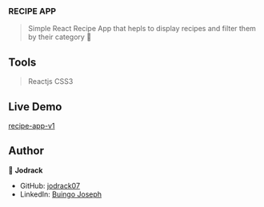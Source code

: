 ### RECIPE APP

> Simple React Recipe  App that hepls to display recipes and filter them by their category 🙂

## Tools
> Reactjs
> CSS3

## Live Demo
[recipe-app-v1]()

## Author

👤 **Jodrack**

- GitHub: [jodrack07](https://github.com/jodrack07)
- LinkedIn: [Buingo Joseph](https://www.linkedin.com/in/jodrack/)
